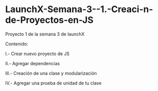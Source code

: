 # LaunchX-Semana-3--1.-Creaci-n-de-Proyectos-en-JS

Proyecto 1 de la semana 3 de launchX

Contenido:

I.- Crear nuevo proyecto de JS

II.- Agregar dependencias

III.- Creación de una clase y modularización

IV.- Agregar una prueba de unidad de tu clase
